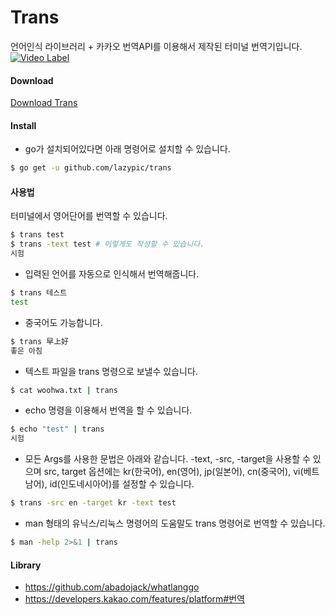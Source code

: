 # Trans
언어인식 라이브러리 + 카카오 번역API를 이용해서 제작된 터미널 번역기입니다.
[![Video Label](https://img.youtube.com/vi/TJIql2iBpzs/0.jpg)](https://youtu.be/TJIql2iBpzs)

#### Download
[Download Trans](https://github.com/lazypic/trans/releases)

#### Install
- go가 설치되어있다면 아래 명령어로 설치할 수 있습니다.
```bash
$ go get -u github.com/lazypic/trans
```

#### 사용법
터미널에서 영어단어를 번역할 수 있습니다.

```bash
$ trans test
$ trans -text test # 이렇게도 작성할 수 있습니다.
시험
```

- 입력된 언어를 자동으로 인식해서 번역해줍니다.
```bash
$ trans 테스트
test
```

- 중국어도 가능합니다.
```bash
$ trans 早上好
좋은 아침
```

- 텍스트 파일을 trans 명령으로 보낼수 있습니다.
```bash
$ cat woohwa.txt | trans
```

- echo 명령을 이용해서 번역을 할 수 있습니다.
```bash
$ echo "test" | trans
시험
```

- 모든 Args를 사용한 문법은 아래와 같습니다. -text, -src, -target을 사용할 수 있으며 src, target 옵션에는 kr(한국어), en(영어), jp(일본어), cn(중국어), vi(베트남어), id(인도네시아어)를 설정할 수 있습니다.
```bash
$ trans -src en -target kr -text test
```

- man 형태의 유닉스/리눅스 명령어의 도움말도 trans 명령어로 번역할 수 있습니다.
```bash
$ man -help 2>&1 | trans
```

#### Library
- https://github.com/abadojack/whatlanggo
- https://developers.kakao.com/features/platform#번역

